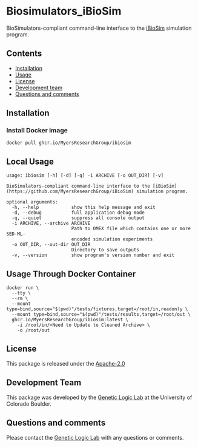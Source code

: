 # Biosimulators_iBioSim
BioSimulators-compliant command-line interface to the [iBioSim](https://github.com/MyersResearchGroup/iBioSim) simulation program.

## Contents
* [Installation](#installation)
* [Usage](#local-usage)
* [License](#license)
* [Development team](#development-team)
* [Questions and comments](#questions-and-comments)

## Installation
### Install Docker image
```
docker pull ghcr.io/MyersResearchGroup/ibiosim
```

## Local Usage
```
usage: ibiosim [-h] [-d] [-q] -i ARCHIVE [-o OUT_DIR] [-v]

BioSimulators-compliant command-line interface to the [iBioSim](https://github.com/MyersResearchGroup/iBioSim) simulation program.

optional arguments:
  -h, --help            show this help message and exit
  -d, --debug           full application debug mode
  -q, --quiet           suppress all console output
  -i ARCHIVE, --archive ARCHIVE
                        Path to OMEX file which contains one or more SED-ML-
                        encoded simulation experiments
  -o OUT_DIR, --out-dir OUT_DIR
                        Directory to save outputs
  -v, --version         show program's version number and exit
```

## Usage Through Docker Container
```
docker run \
  --tty \
  --rm \
  --mount type=bind,source="$(pwd)"/tests/fixtures,target=/root/in,readonly \
  --mount type=bind,source="$(pwd)"/tests/results,target=/root/out \
  ghcr.io/MyersResearchGroup/ibiosim:latest \
    -i /root/in/<Need to Update to Cleaned Archive> \
    -o /root/out
```

## License
This package is released under the [Apache-2.0](License)

## Development Team
This package was developed by the [Genetic Logic Lab](https://myersresearchgroup.github.io/) at the University of Colorado Boulder.

## Questions and comments
Please contact the [Genetic Logic Lab](mailto:chris.myers@colorado.edu) with any questions or comments.